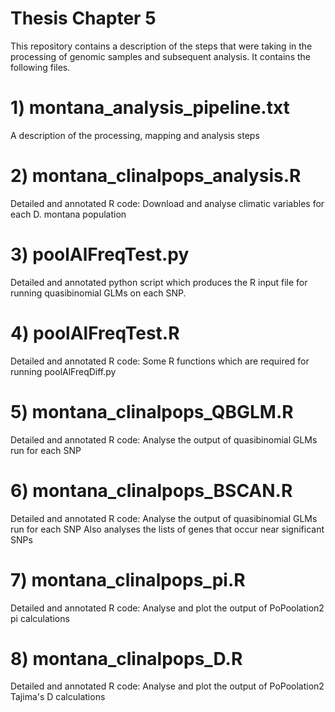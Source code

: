# Thesis Chapter 5

This repository contains a description of the steps that were taking in the processing of
genomic samples and subsequent analysis. It contains the following files.

# 1) montana_analysis_pipeline.txt

A description of the processing, mapping and analysis steps

# 2) montana_clinalpops_analysis.R

Detailed and annotated R code: 
Download and analyse climatic variables for each D. montana population

# 3) poolAlFreqTest.py

Detailed and annotated python script which produces the R input file for running
quasibinomial GLMs on each SNP.

# 4) poolAlFreqTest.R

Detailed and annotated R code: 
Some R functions which are required for running poolAlFreqDiff.py

# 5) montana_clinalpops_QBGLM.R

Detailed and annotated R code: 
Analyse the output of quasibinomial GLMs run for each SNP

# 6) montana_clinalpops_BSCAN.R

Detailed and annotated R code: 
Analyse the output of quasibinomial GLMs run for each SNP
Also analyses the lists of genes that occur near significant SNPs

# 7) montana_clinalpops_pi.R

Detailed and annotated R code: 
Analyse and plot the output of PoPoolation2 pi calculations

# 8) montana_clinalpops_D.R

Detailed and annotated R code: 
Analyse and plot the output of PoPoolation2 Tajima's D calculations

